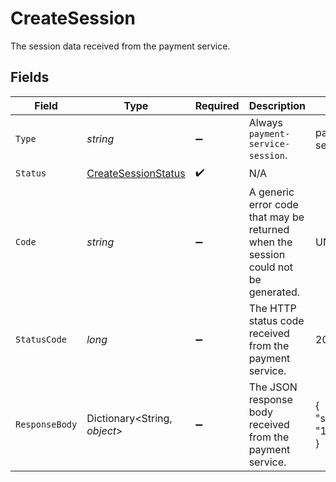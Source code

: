 # CreateSession

The session data received from the payment service.


## Fields

| Field                                                                              | Type                                                                               | Required                                                                           | Description                                                                        | Example                                                                            |
| ---------------------------------------------------------------------------------- | ---------------------------------------------------------------------------------- | ---------------------------------------------------------------------------------- | ---------------------------------------------------------------------------------- | ---------------------------------------------------------------------------------- |
| `Type`                                                                             | *string*                                                                           | :heavy_minus_sign:                                                                 | Always `payment-service-session`.                                                  | payment-service-session                                                            |
| `Status`                                                                           | [CreateSessionStatus](../../Models/Components/CreateSessionStatus.md)              | :heavy_check_mark:                                                                 | N/A                                                                                |                                                                                    |
| `Code`                                                                             | *string*                                                                           | :heavy_minus_sign:                                                                 | A generic error code that may be returned when the session could not be generated. | UNKNOWN_ERROR                                                                      |
| `StatusCode`                                                                       | *long*                                                                             | :heavy_minus_sign:                                                                 | The HTTP status code received from the payment service.                            | 201                                                                                |
| `ResponseBody`                                                                     | Dictionary<String, *object*>                                                       | :heavy_minus_sign:                                                                 | The JSON response body received from the payment service.                          | {<br/>"sessionId": "12345"<br/>}                                                   |
